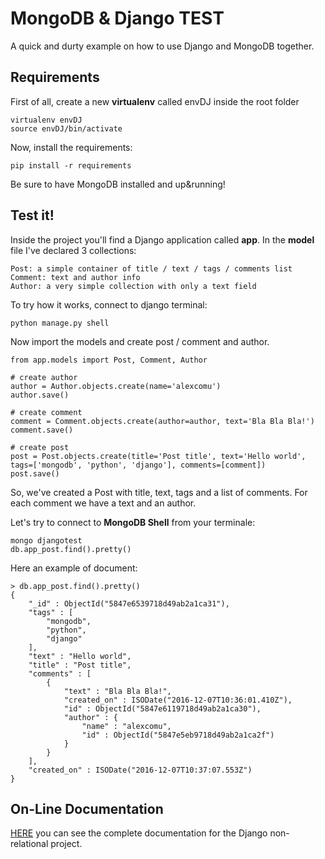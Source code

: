# MongoDB & Django TEST

A quick and durty example on how to use Django and MongoDB together.

## Requirements

First of all, create a new **virtualenv** called envDJ inside the root folder

    virtualenv envDJ
    source envDJ/bin/activate
    
Now, install the requirements:

    pip install -r requirements
    
Be sure to have MongoDB installed and up&running!

## Test it!

Inside the project you'll find a Django application called **app**. In the **model** file I've declared 3 collections:

    Post: a simple container of title / text / tags / comments list
    Comment: text and author info
    Author: a very simple collection with only a text field
    
To try how it works, connect to django terminal:

    python manage.py shell
    
Now import the models and create post / comment and author.

    from app.models import Post, Comment, Author
    
    # create author
    author = Author.objects.create(name='alexcomu')
    author.save()
    
    # create comment
    comment = Comment.objects.create(author=author, text='Bla Bla Bla!')
    comment.save()
    
    # create post
    post = Post.objects.create(title='Post title', text='Hello world', tags=['mongodb', 'python', 'django'], comments=[comment])
    post.save()

So, we've created a Post with title, text, tags and a list of comments. For each comment we have a text and an author.

Let's try to connect to **MongoDB Shell** from your terminale:

    mongo djangotest
    db.app_post.find().pretty()
    
Here an example of document:

    > db.app_post.find().pretty()
    {
        "_id" : ObjectId("5847e6539718d49ab2a1ca31"),
        "tags" : [
            "mongodb",
            "python",
            "django"
        ],
        "text" : "Hello world",
        "title" : "Post title",
        "comments" : [
            {
                "text" : "Bla Bla Bla!",
                "created_on" : ISODate("2016-12-07T10:36:01.410Z"),
                "id" : ObjectId("5847e6119718d49ab2a1ca30"),
                "author" : {
                    "name" : "alexcomu",
                    "id" : ObjectId("5847e5eb9718d49ab2a1ca2f")
                }
            }
        ],
        "created_on" : ISODate("2016-12-07T10:37:07.553Z")
    }

## On-Line Documentation

[HERE](http://django-mongodb-engine.readthedocs.io/en/latest/index.html) you can see the complete documentation for the Django non-relational project.

